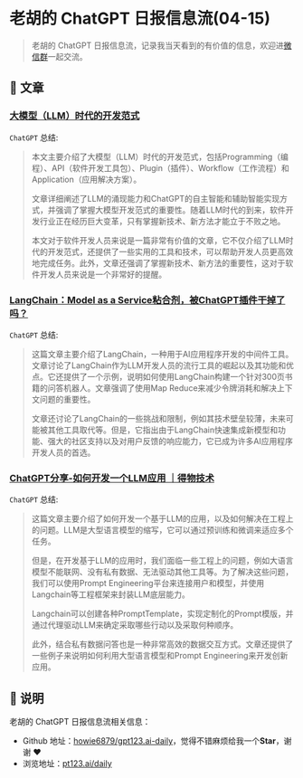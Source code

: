 # 老胡的 ChatGPT 日报信息流(04-15)

> 老胡的 ChatGPT 日报信息流，记录我当天看到的有价值的信息，欢迎进[微信群](https://images-1252557999.file.myqcloud.com/uPic/ETIbMe.jpg)一起交流。

## 👀 文章

### [大模型（LLM）时代的开发范式](https://mp.weixin.qq.com/s/U2iWxHINPs_kok4JyTXcNw)

`ChatGPT` 总结:

> 本文主要介绍了大模型（LLM）时代的开发范式，包括Programming（编程）、API（软件开发工具包）、Plugin（插件）、Workflow（工作流程）和Application（应用解决方案）。
> 
> 文章详细阐述了LLM的涌现能力和ChatGPT的自主智能和辅助智能实现方式，并强调了掌握大模型开发范式的重要性。随着LLM时代的到来，软件开发行业正在经历巨大变革，只有掌握新技术、新方法才能立于不败之地。
> 
> 本文对于软件开发人员来说是一篇非常有价值的文章，它不仅介绍了LLM时代的开发范式，还提供了一些实用的工具和技术，可以帮助开发人员更高效地完成任务。此外，文章还强调了掌握新技术、新方法的重要性，这对于软件开发人员来说是一个非常好的提醒。

### [LangChain：Model as a Service粘合剂，被ChatGPT插件干掉了吗？](https://mp.weixin.qq.com/s/3coFhAdzr40tozn8f9Dc-w)

`ChatGPT` 总结:

> 这篇文章主要介绍了LangChain，一种用于AI应用程序开发的中间件工具。文章讨论了LangChain作为LLM开发人员的流行工具的崛起以及其功能和优点。它还提供了一个示例，说明如何使用LangChain构建一个针对300页书籍的问答机器人。文章强调了使用Map Reduce来减少令牌消耗和解决上下文问题的重要性。
>
> 文章还讨论了LangChain的一些挑战和限制，例如其技术壁垒较薄，未来可能被其他工具取代等。但是，它指出由于LangChain快速集成新模型和功能、强大的社区支持以及对用户反馈的响应能力，它已成为许多AI应用程序开发人员的首选。


### [ChatGPT分享-如何开发一个LLM应用 ｜得物技术](https://mp.weixin.qq.com/s/A8LfEDhL7GlqJdttgNfeJA)

`ChatGPT` 总结:

> 这篇文章主要介绍了如何开发一个基于LLM的应用，以及如何解决在工程上的问题。LLM是大型语言模型的缩写，它可以通过预训练和微调来适应多个任务。
> 
> 但是，在开发基于LLM的应用时，我们面临一些工程上的问题，例如大语言模型不能联网、没有私有数据、无法驱动其他工具等。为了解决这些问题，我们可以使用Prompt Engineering平台来连接用户和模型，并使用Langchain等工程框架来封装LLM底层能力。
> 
> Langchain可以创建各种PromptTemplate，实现定制化的Prompt模版，并通过代理驱动LLM来确定采取哪些行动以及采取何种顺序。
> 
> 此外，结合私有数据问答也是一种非常高效的数据交互方式。文章还提供了一些例子来说明如何利用大型语言模型和Prompt Engineering来开发创新应用。

## 🤖 说明

老胡的 ChatGPT 日报信息流相关信息：

- Github 地址：[howie6879/gpt123.ai-daily](https://github.com/howie6879/gpt123.ai-daily)，觉得不错麻烦给我一个**Star**，谢谢 ❤️
- 浏览地址：[pt123.ai/daily](https://www.gpt123.ai/daily/)
